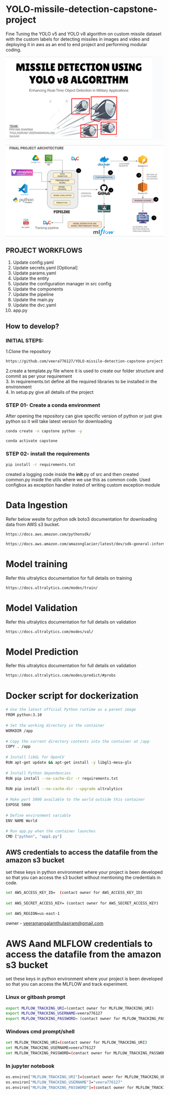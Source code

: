 # YOLO-missile-detection-capstone-project
Fine Tuning the YOLO v5 and YOLO v8 algorithm on custom missile dataset with the custom labels for detecting missiles in images and video and deploying it in aws as an end to end project and performing modular coding.


![alt text](<study_images/Screenshot 2024-02-25 234830.png>)

![alt text](<study_images/Screenshot 2024-02-25 234900.png>)


## PROJECT WORKFLOWS

1. Update config.yaml
2. Update secrets.yaml [Optional]
3. Update params.yaml
4. Update the entity
5. Update the configuration manager in src config
6. Update the components
7. Update the pipeline 
8. Update the main.py
9. Update the dvc.yaml
10. app.py


## How to develop?

### INITIAL STEPS:

1.Clone the repository

```bash
https://github.com/veera776127/YOLO-missile-detection-capstone-project.git
```
2.create a template.py file where it is used to create our folder structure and commit as per your requirement <br>
3. In requirements.txt define all the required libraries to be installed in the environment <br>
4. In setup.py give all details of the project <br>

### STEP 01- Create a conda environment 
After opening the repository can give specific version of python or just give python so it will take latest version for downloading
```bash
conda create -n capstone python -y
```

```bash
conda activate capstone
```


### STEP 02- install the requirements
```bash
pip install -r requirements.txt
```
created a logging code inside the __init__.py of src and then created common.py inside the utils where we use this as common code. Used configbox as exception handler insted of writing custom exception module

# Data Ingestion
Refer below wesite for python sdk boto3 documentation for downloading data from AWS s3 bucket.
```bash
https://docs.aws.amazon.com/pythonsdk/
```
```bash
https://docs.aws.amazon.com/amazonglacier/latest/dev/sdk-general-information-section.html  #for any other launguage
```
# Model training
Refer this ultralytics documentation for full details on training
```bash
https://docs.ultralytics.com/modes/train/
```
# Model Validation
Refer this ultralytics documentation for full details on validation
```bash
https://docs.ultralytics.com/modes/val/
```

# Model Prediction
Refer this ultralytics documentation for full details on validation

```bash
https://docs.ultralytics.com/modes/predict/#probs
```
# Docker script for dockerization
```bash
# Use the latest official Python runtime as a parent image
FROM python:3.10

# Set the working directory in the container
WORKDIR /app

# Copy the current directory contents into the container at /app
COPY . /app

# Install libGL for OpenCV
RUN apt-get update && apt-get install -y libgl1-mesa-glx

# Install Python dependencies
RUN pip install --no-cache-dir -r requirements.txt

RUN pip install --no-cache-dir --upgrade ultralytics

# Make port 5000 available to the world outside this container
EXPOSE 5000

# Define environment variable
ENV NAME World

# Run app.py when the container launches
CMD ["python", "app1.py"]
```

## AWS credentials to access the datafile from the amazon s3 bucket 
set these keys in python environment where your project is been developed so that you can access the s3 bucket without mentioning the credentials in code.

```bash
set AWS_ACCESS_KEY_ID=  (contact owner for AWS_ACCESS_KEY_ID)

set AWS_SECRET_ACCESS_KEY= (contact owner for AWS_SECRET_ACCESS_KEY)

set AWS_REGION=us-east-1
```
owner - veeramangalamthulasiram@gmail.com

# AWS Aand MLFLOW credentials to access the datafile from the amazon s3 bucket 
set these keys in python environment where your project is been developed so that you can access the MLFLOW and track experiment.

### Linux or gitbash prompt
```bash
export MLFLOW_TRACKING_URI=(contact owner for MLFLOW_TRACKING_URI)
export MLFLOW_TRACKING_USERNAME=veera776127
export MLFLOW_TRACKING_PASSWORD= (contact owner for MLFLOW_TRACKING_PASSWORD)
```
### Windows cmd prompt/shell
```bash
set MLFLOW_TRACKING_URI=(contact owner for MLFLOW_TRACKING_URI)
set MLFLOW_TRACKING_USERNAME=veera776127
set MLFLOW_TRACKING_PASSWORD=(contact owner for MLFLOW_TRACKING_PASSWORD)
```
### In jupyter notebook
```bash
os.environ["MLFLOW_TRACKING_URI"]=(contact owner for MLFLOW_TRACKING_URI)
os.environ["MLFLOW_TRACKING_USERNAME"]="veera776127"
os.environ["MLFLOW_TRACKING_PASSWORD"]=(contact owner for MLFLOW_TRACKING_PASSWORD)

